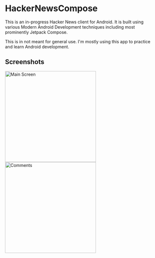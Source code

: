 # HackerNewsCompose

This is an in-progress Hacker News client for Android. It is built using various Modern Android Development techniques including most prominently Jetpack Compose.

This is in not meant for general use. I'm mostly using this app to practice and learn Android development.

## Screenshots

<div>
  <img src="https://media.githubusercontent.com/media/louisch/HackerNewsCompose/d6ee756e8cd1330b13e9950d0348af4b7d911ec2/media/main_screen.png" alt="Main Screen" width="300" />
  <img src="https://media.githubusercontent.com/media/louisch/HackerNewsCompose/d6ee756e8cd1330b13e9950d0348af4b7d911ec2/media/comments.png" alt="Comments" width="300" />
</div>
